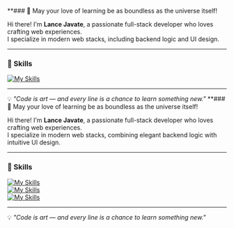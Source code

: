 **### 🌌 May your love of learning be as boundless as the universe itself!

Hi there! I'm **Lance Javate**, a passionate full-stack developer who loves crafting web experiences.  
I specialize in modern web stacks, including backend logic and UI design.

---

### 🧠 Skills

[![My Skills](https://skillicons.dev/icons?i=php,laravel,javascript,typescript,vue,react,nuxt,next,tailwind,nodejs)](https://skillicons.dev)

---

💡 *"Code is art — and every line is a chance to learn something new."*
**### 🌌 May your love of learning be as boundless as the universe itself!

Hi there! I'm **Lance Javate**, a passionate full-stack developer who loves crafting web experiences.  
I specialize in modern web stacks, combining elegant backend logic with intuitive UI design.

---

### 🧠 Skills

[![My Skills](https://skillicons.dev/icons?i=php,laravel,wordpress,nodejs,express)](https://skillicons.dev)  
[![My Skills](https://skillicons.dev/icons?i=javascript,typescript,vue,nuxt,react,next,pinia,tailwind)](https://skillicons.dev)  
[![My Skills](https://skillicons.dev/icons?i=mysql,postgresql,docker,git,github,figma)](https://skillicons.dev)

---

💡 *"Code is art — and every line is a chance to learn something new."*
